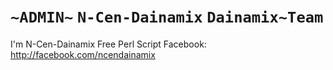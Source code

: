 `~ADMIN~` `N-Cen-Dainamix` `Dainamix~Team`
==============

I'm N-Cen-Dainamix Free Perl Script
Facebook: http://facebook.com/ncendainamix
